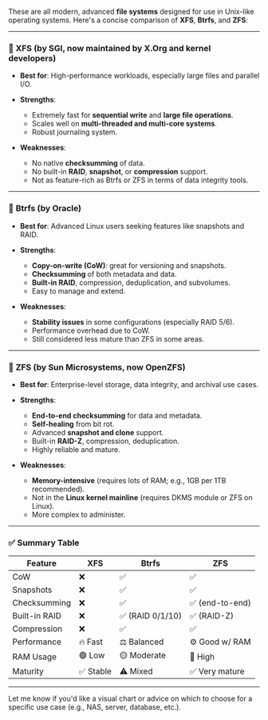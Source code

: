 These are all modern, advanced **file systems** designed for use in Unix-like operating systems. Here's a concise comparison of **XFS**, **Btrfs**, and **ZFS**:

---

### 🔷 **XFS** (by SGI, now maintained by X.Org and kernel developers)

* **Best for**: High-performance workloads, especially large files and parallel I/O.
* **Strengths**:

  * Extremely fast for **sequential write** and **large file operations**.
  * Scales well on **multi-threaded and multi-core systems**.
  * Robust journaling system.
* **Weaknesses**:

  * No native **checksumming** of data.
  * No built-in **RAID**, **snapshot**, or **compression** support.
  * Not as feature-rich as Btrfs or ZFS in terms of data integrity tools.

---

### 🔷 **Btrfs** (by Oracle)

* **Best for**: Advanced Linux users seeking features like snapshots and RAID.
* **Strengths**:

  * **Copy-on-write (CoW)**: great for versioning and snapshots.
  * **Checksumming** of both metadata and data.
  * **Built-in RAID**, compression, deduplication, and subvolumes.
  * Easy to manage and extend.
* **Weaknesses**:

  * **Stability issues** in some configurations (especially RAID 5/6).
  * Performance overhead due to CoW.
  * Still considered less mature than ZFS in some areas.

---

### 🔷 **ZFS** (by Sun Microsystems, now OpenZFS)

* **Best for**: Enterprise-level storage, data integrity, and archival use cases.
* **Strengths**:

  * **End-to-end checksumming** for data and metadata.
  * **Self-healing** from bit rot.
  * Advanced **snapshot and clone** support.
  * Built-in **RAID-Z**, compression, deduplication.
  * Highly reliable and mature.
* **Weaknesses**:

  * **Memory-intensive** (requires lots of RAM; e.g., 1GB per 1TB recommended).
  * Not in the **Linux kernel mainline** (requires DKMS module or ZFS on Linux).
  * More complex to administer.

---

### ✅ **Summary Table**

| Feature       | XFS      | Btrfs           | ZFS            |
| ------------- | -------- | --------------- | -------------- |
| CoW           | ❌        | ✅               | ✅              |
| Snapshots     | ❌        | ✅               | ✅              |
| Checksumming  | ❌        | ✅               | ✅ (end-to-end) |
| Built-in RAID | ❌        | ✅ (RAID 0/1/10) | ✅ (RAID-Z)     |
| Compression   | ❌        | ✅               | ✅              |
| Performance   | 🔥 Fast  | ⚖️ Balanced     | ⚙️ Good w/ RAM |
| RAM Usage     | 🟢 Low   | 🟡 Moderate     | 🔴 High        |
| Maturity      | ✅ Stable | ⚠️ Mixed        | ✅ Very mature  |

---

Let me know if you'd like a visual chart or advice on which to choose for a specific use case (e.g., NAS, server, database, etc.).
